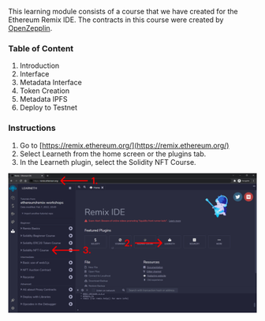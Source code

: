 This learning module consists of a course that we have created for the Ethereum Remix IDE. The contracts in this course were created by [OpenZepplin](https://openzeppelin.com/).

### Table of Content
1. Introduction
2. Interface
3. Metadata Interface
4. Token Creation
5. Metadata IPFS
6. Deploy to Testnet

### Instructions
1. Go to [https://remix.ethereum.org/](https://remix.ethereum.org/)
2. Select Learneth from the home screen or the plugins tab.
3. In the Learneth plugin, select the Solidity NFT Course.

![](https://github.com/dacadeorg/solidity-development-101/blob/main/imgs/solidity_nft_course_explainer.png)
